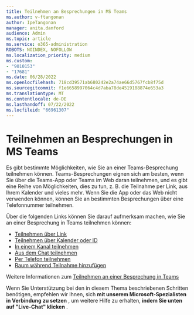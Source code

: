 ```yaml
---
title: Teilnehmen an Besprechungen in MS Teams
ms.author: v-ftangonan
author: IpeTangonan
manager: anita.danford
audience: Admin
ms.topic: article
ms.service: o365-administration
ROBOTS: NOINDEX, NOFOLLOW
ms.localization_priority: medium
ms.custom:
- "9010153"
- "17681"
ms.date: 06/28/2022
ms.openlocfilehash: 718cd39571ab680242e2a74ae66d5767fcb8f75d
ms.sourcegitcommit: f1e6658997064c4d7aba78de4519188874e653a3
ms.translationtype: MT
ms.contentlocale: de-DE
ms.lasthandoff: 07/22/2022
ms.locfileid: "66961307"
---
```

# <a name="join-meetings-in-ms-teams"></a>Teilnehmen an Besprechungen in MS Teams

Es gibt bestimmte Möglichkeiten, wie Sie an einer Teams-Besprechung teilnehmen können. Teams-Besprechungen eignen sich am besten, wenn Sie über die Teams-App oder Teams im Web daran teilnehmen, und es gibt eine Reihe von Möglichkeiten, dies zu tun, z. B. die Teilnahme per Link, aus Ihrem Kalender und vieles mehr. Wenn Sie die App oder das Web nicht verwenden können, können Sie an bestimmten Besprechungen über eine Telefonnummer teilnehmen.

Über die folgenden Links können Sie darauf aufmerksam machen, wie Sie an einer Besprechung in Teams teilnehmen können:

- [Teilnehmen über Link](https://support.microsoft.com/office/join-a-meeting-in-teams-1613bb53-f3fa-431e-85a9-d6a91e3468c9#bkmk_link)
- [Teilnehmen über Kalender oder ID](https://support.microsoft.com/office/join-a-meeting-in-teams-1613bb53-f3fa-431e-85a9-d6a91e3468c9#bkmk_calendar)
- [In einem Kanal teilnehmen](https://support.microsoft.com/office/join-a-meeting-in-teams-1613bb53-f3fa-431e-85a9-d6a91e3468c9#bkmk_channel)
- [Aus dem Chat teilnehmen](https://support.microsoft.com/office/join-a-meeting-in-teams-1613bb53-f3fa-431e-85a9-d6a91e3468c9#bkmk_chat)
- [Per Telefon teilnehmen](https://support.microsoft.com/office/join-a-meeting-in-teams-1613bb53-f3fa-431e-85a9-d6a91e3468c9#bkmk_call)
- [Raum während Teilnahme hinzufügen](https://support.microsoft.com/office/join-a-meeting-in-teams-1613bb53-f3fa-431e-85a9-d6a91e3468c9#bkmk_join)

Weitere Informationen zum [Teilnehmen an einer Besprechung in Teams](https://support.microsoft.com/office/join-a-meeting-in-teams-1613bb53-f3fa-431e-85a9-d6a91e3468c9)

Wenn Sie Unterstützung bei den in diesem Thema beschriebenen Schritten benötigen, empfehlen wir Ihnen, sich **mit unserem Microsoft-Spezialisten in Verbindung zu setzen** , um weitere Hilfe zu erhalten, **indem Sie unten auf "Live-Chat" klicken** . 